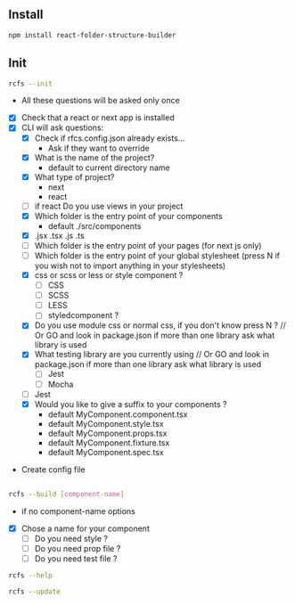 ## Install

```sh
npm install react-folder-structure-builder
```

## Init
```sh
rcfs --init
```
* All these questions will be asked only once
* [X] Check that a react or next app is installed
* [X] CLI will ask questions:
  * [X] Check if rfcs.config.json already exists...
    * Ask if they want to override
  * [X] What is the name of the project?
    * default to current directory name
  * [X] What type of project?
    * next
    * react
  * [ ] if react Do you use views in your project
  * [X] Which folder is the entry point of your components
    * default ./src/components
  * [X] .jsx .tsx .js .ts
  * [ ] Which folder is the entry point of your pages (for next js only)
  * [ ] Which folder is the entry point of your global stylesheet (press N if you wish not to import anything in your stylesheets)
  * [X] css or scss or less or style component ?
    * [ ] CSS
    * [ ] SCSS
    * [ ] LESS
    * [ ] styledcomponent ?
  * [X] Do you use module css or normal css, if you don't know press N ? // Or GO and look in package.json if more than one library ask what library is used
  * [X] What testing library are you currently using // Or GO and look in package.json if more than one library ask what library is used
    * [ ] Jest
    * [ ] Mocha
  * [ ] Jest
  * [X] Would you like to give a suffix to your components ?
    * default MyComponent.component.tsx
    * default MyComponent.style.tsx
    * default MyComponent.props.tsx
    * default MyComponent.fixture.tsx
    * default MyComponent.spec.tsx
* Create config file

## 

```sh
rcfs --build [component-name]
```
* if no component-name options
* [X] Chose a name for your component
  * [ ] Do you need style ?
  * [ ] Do you need prop file ? 
  * [ ] Do you need test file ?

```sh
rcfs --help
```

```sh
rcfs --update
```